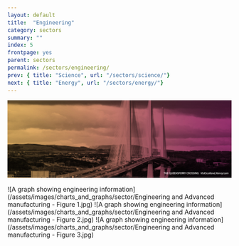 ```yaml
---
layout: default
title:  "Engineering"
category: sectors
summary: ""
index: 5
frontpage: yes
parent: sectors
permalink: /sectors/engineering/
prev: { title: "Science", url: "/sectors/science/"}
next: { title: "Energy", url: "/sectors/energy/"}
---
```


![An image of Queensferry Crossing depicting the engineering sector](/assets/images/sector_photography/engineering-and-advanced-manufacturing.jpg)

![A graph showing engineering information](/assets/images/charts_and_graphs/sector/Engineering and Advanced manufacturing - Figure 1.jpg)
![A graph showing engineering information](/assets/images/charts_and_graphs/sector/Engineering and Advanced manufacturing - Figure 2.jpg)
![A graph showing engineering information](/assets/images/charts_and_graphs/sector/Engineering and Advanced manufacturing - Figure 3.jpg)
